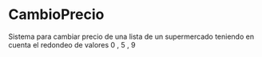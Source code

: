 # CambioPrecio
Sistema para cambiar precio de una lista de un supermercado teniendo en cuenta el redondeo de valores 0 , 5 , 9
